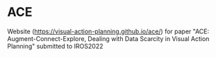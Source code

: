 # ACE
Website (https://visual-action-planning.github.io/ace/) for paper "ACE: Augment-Connect-Explore, Dealing with Data Scarcity in Visual Action Planning" submitted to IROS2022